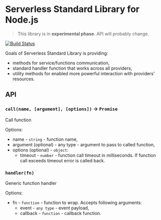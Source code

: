 # Serverless Standard Library for Node.js

> This library is in **experimental phase**. API will probably change.

[![Build Status](https://travis-ci.org/serverless/stdlib-nodejs.svg?branch=master)](https://travis-ci.org/serverless/stdlib-nodejs)

Goals of Serverless Standard Library is providing:

- methods for service/functions communication,
- standard handler function that works across all providers,
- utility methods for enabled more powerful interaction with providers' resources.

## API

### `call(name, [argument], [options])` -> `Promise`

Call function

Options:

- name - `string` - function name,
- argument (optional) - any type - argument to pass to called function,
- options (optional) - `object`:
  - timeout - `number` - function call timeout in milliseconds. If function call exceeds timeout error is called back.

### `handler(fn)`

Generic function handler

Options:

- fn - `function` - function to wrap. Accepts following arguments:
  - event - `any type` - event payload,
  - callback - `function` - callback function.